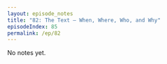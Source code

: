 ```yaml
---
layout: episode_notes
title: "82: The Text — When, Where, Who, and Why"
episodeIndex: 85
permalink: /ep/82
---
```

No notes yet.
